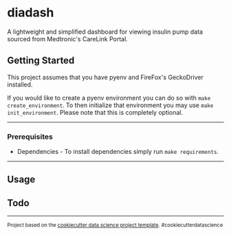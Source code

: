 diadash
==============================

A lightweight and simplified dashboard for viewing insulin pump data sourced from Medtronic's CareLink Portal.

## Getting Started
This project assumes that you have pyenv and FireFox's GeckoDriver installed.

If you would like to create a pyenv environment you can do so with `make create_environment`. 
To then initialize that environment you may use `make init_environment`. 
Please note that this is completely optional.

--------
### Prerequisites
- Dependencies - To install dependencies simply run `make requirements`.

--------
## Usage

## Todo



--------

<p><small>Project based on the <a target="_blank" href="https://drivendata.github.io/cookiecutter-data-science/">cookiecutter data science project template</a>. #cookiecutterdatascience</small></p>
